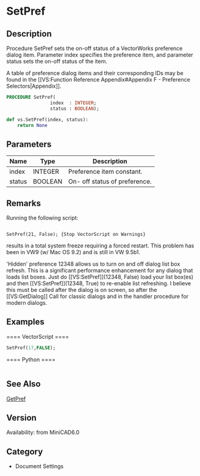# SetPref

## Description
Procedure SetPref sets the on-off status of a VectorWorks preference dialog item. Parameter index specifies the preference item, and parameter status sets the on-off status of the item.

A table of preference dialog items and their corresponding IDs may be found in the [[VS:Function Reference Appendix#Appendix F - Preference Selectors|Appendix]].

```pascal
PROCEDURE SetPref(
				index  : INTEGER;
				status : BOOLEAN);
```

```python
def vs.SetPref(index, status):
    return None
```

## Parameters
|Name|Type|Description|
|---|---|---|
|index|INTEGER|Preference item constant.|
|status|BOOLEAN|On- off status of preference.|

## Remarks
Running the following script:

<code lang="pas">
SetPref(21, False); {Stop VectorScript on Warnings}
</code>

results in a total system freeze requiring a forced restart.
This problem has been in VW9 (w/ Mac OS 9.2) and is still in VW 9.5b1.

'Hidden' preference 12348 allows us to turn on and off dialog list box refresh.  This is a significant performance enhancement for any dialog that loads list boxes.  Just do [[VS:SetPref]](12348, False) load your list box(es) and then [[VS:SetPref]](12348, True) to re-enable list refreshing.  I believe this must be called after the dialog is on screen, so after the [[VS:GetDialog]] Call for classic dialogs and in the handler procedure for modern dialogs.

## Examples
==== VectorScript ====
```pascal
SetPref(17,FALSE);
```
==== Python ====
```python

```

## See Also
[GetPref](GetPref.md)

## Version
Availability: from MiniCAD6.0

## Category
* Document Settings

